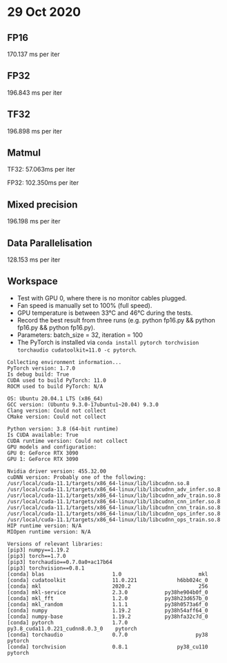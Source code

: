 # 29 Oct 2020
## FP16
170.137 ms per iter

## FP32
196.843 ms per iter

## TF32
196.898 ms per iter

## Matmul
TF32: 57.063ms per iter

FP32: 102.350ms per iter

## Mixed precision
196.198 ms per iter

## Data Parallelisation
128.153 ms per iter

## Workspace
- Test with GPU 0, where there is no monitor cables plugged.
- Fan speed is manually set to 100% (full speed).
- GPU temperature is between 33°C and 46°C during the tests.
- Record the best result from three runs (e.g. python fp16.py && python fp16.py && python fp16.py).
- Parameters: batch_size = 32, iteration = 100
- The PyTorch is installed via ```conda install pytorch torchvision torchaudio cudatoolkit=11.0 -c pytorch```.
```
Collecting environment information...
PyTorch version: 1.7.0
Is debug build: True
CUDA used to build PyTorch: 11.0
ROCM used to build PyTorch: N/A

OS: Ubuntu 20.04.1 LTS (x86_64)
GCC version: (Ubuntu 9.3.0-17ubuntu1~20.04) 9.3.0
Clang version: Could not collect
CMake version: Could not collect

Python version: 3.8 (64-bit runtime)
Is CUDA available: True
CUDA runtime version: Could not collect
GPU models and configuration: 
GPU 0: GeForce RTX 3090
GPU 1: GeForce RTX 3090

Nvidia driver version: 455.32.00
cuDNN version: Probably one of the following:
/usr/local/cuda-11.1/targets/x86_64-linux/lib/libcudnn.so.8
/usr/local/cuda-11.1/targets/x86_64-linux/lib/libcudnn_adv_infer.so.8
/usr/local/cuda-11.1/targets/x86_64-linux/lib/libcudnn_adv_train.so.8
/usr/local/cuda-11.1/targets/x86_64-linux/lib/libcudnn_cnn_infer.so.8
/usr/local/cuda-11.1/targets/x86_64-linux/lib/libcudnn_cnn_train.so.8
/usr/local/cuda-11.1/targets/x86_64-linux/lib/libcudnn_ops_infer.so.8
/usr/local/cuda-11.1/targets/x86_64-linux/lib/libcudnn_ops_train.so.8
HIP runtime version: N/A
MIOpen runtime version: N/A

Versions of relevant libraries:
[pip3] numpy==1.19.2
[pip3] torch==1.7.0
[pip3] torchaudio==0.7.0a0+ac17b64
[pip3] torchvision==0.8.1
[conda] blas                      1.0                         mkl  
[conda] cudatoolkit               11.0.221             h6bb024c_0  
[conda] mkl                       2020.2                      256  
[conda] mkl-service               2.3.0            py38he904b0f_0  
[conda] mkl_fft                   1.2.0            py38h23d657b_0  
[conda] mkl_random                1.1.1            py38h0573a6f_0  
[conda] numpy                     1.19.2           py38h54aff64_0  
[conda] numpy-base                1.19.2           py38hfa32c7d_0  
[conda] pytorch                   1.7.0           py3.8_cuda11.0.221_cudnn8.0.3_0    pytorch
[conda] torchaudio                0.7.0                      py38    pytorch
[conda] torchvision               0.8.1                py38_cu110    pytorch
```
